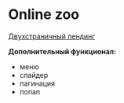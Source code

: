 # Online zoo  
[Двухстраничный лендинг](https://www.figma.com/file/ypzT9idgAILaSRVRmDAJxn/online-zoo-3-weeks)  

**Дополнительный функционал:**  
- меню  
- слайдер  
- пагинация  
- попап
